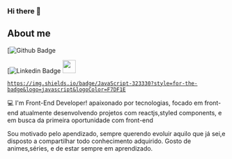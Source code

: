 ### Hi there 👋

## About me

[![Github Badge](https://img.shields.io/badge/-Github-000?style=flat-square&logo=Github&logoColor=white&link=(https://github.com/Luiz-de-Lima)])

[![Linkedin Badge](https://img.shields.io/badge/-LinkedIn-blue?style=flat-square&logo=Linkedin&logoColor=white&link=https://www.linkedin.com/in/luiz-de-lima-242621124/)
<img src=https://github.com/TheDudeThatCode/TheDudeThatCode/blob/master/Assets/Earth.gif width="30">

<code>https://img.shields.io/badge/JavaScript-323330?style=for-the-badge&logo=javascript&logoColor=F7DF1E</code>

:computer: I'm Front-End Developer!
apaixonado por tecnologias, focado em front-end 
atualmente desenvolvendo projetos com reactjs,styled components, e em busca da primeira oportunidade com front-end

Sou motivado pelo apendizado, sempre querendo evoluir aquilo que já sei,e disposto a compartilhar todo conhecimento adquirido.
Gosto de animes,séries, e de estar sempre em aprendizado.

